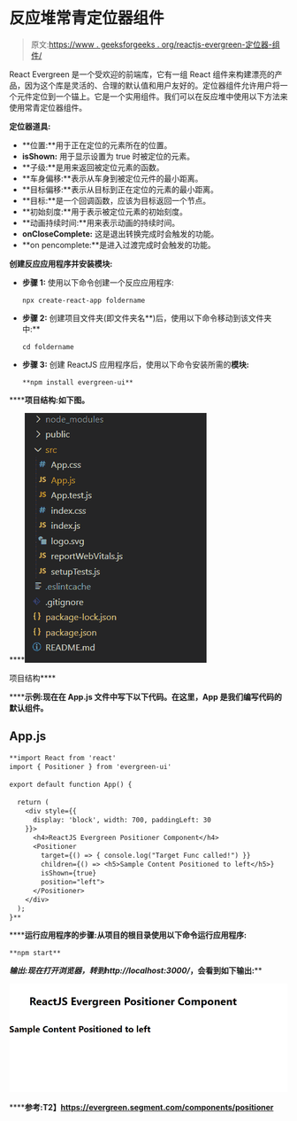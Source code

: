# 反应堆常青定位器组件

> 原文:[https://www . geeksforgeeks . org/reactjs-evergreen-定位器-组件/](https://www.geeksforgeeks.org/reactjs-evergreen-positioner-component/)

React Evergreen 是一个受欢迎的前端库，它有一组 React 组件来构建漂亮的产品，因为这个库是灵活的、合理的默认值和用户友好的。定位器组件允许用户将一个元件定位到一个锚上。它是一个实用组件。我们可以在反应堆中使用以下方法来使用常青定位器组件。

**定位器道具:**

*   **位置:**用于正在定位的元素所在的位置。
*   **isShown:** 用于显示设置为 true 时被定位的元素。
*   **子级:**是用来返回被定位元素的函数。
*   **车身偏移:**表示从车身到被定位元件的最小距离。
*   **目标偏移:**表示从目标到正在定位的元素的最小距离。
*   **目标:**是一个回调函数，应该为目标返回一个节点。
*   **初始刻度:**用于表示被定位元素的初始刻度。
*   **动画持续时间:**用来表示动画的持续时间。
*   **onCloseComplete:** 这是退出转换完成时会触发的功能。
*   **on pencomplete:**是进入过渡完成时会触发的功能。

**创建反应应用程序并安装模块:**

*   **步骤 1:** 使用以下命令创建一个反应应用程序:

    ```
    npx create-react-app foldername
    ```

*   **步骤 2:** 创建项目文件夹(即文件夹名**)后，使用以下命令移动到该文件夹中:**

    ```
    cd foldername
    ```

*   **步骤 3:** 创建 ReactJS 应用程序后，使用以下命令安装所需的****模块:****

    ```
    **npm install evergreen-ui**
    ```

******项目结构:**如下图。****

****![](img/f04ae0d8b722a9fff0bd9bd138b29c23.png)

项目结构**** 

******示例:**现在在 **App.js** 文件中写下以下代码。在这里，App 是我们编写代码的默认组件。****

## ****App.js****

```
**import React from 'react'
import { Positioner } from 'evergreen-ui'

export default function App() {

  return (
    <div style={{
      display: 'block', width: 700, paddingLeft: 30
    }}>
      <h4>ReactJS Evergreen Positioner Component</h4>
      <Positioner
        target={() => { console.log("Target Func called!") }}
        children={() => <h5>Sample Content Positioned to left</h5>}
        isShown={true}
        position="left">
      </Positioner>
    </div>
  );
}**
```

******运行应用程序的步骤:**从项目的根目录使用以下命令运行应用程序:****

```
**npm start**
```

******输出:**现在打开浏览器，转到***http://localhost:3000/***，会看到如下输出:****

****![](img/71309b70e4766c431e8787a331e09c3f.png)****

******参考:**T2】https://evergreen.segment.com/components/positioner****